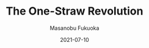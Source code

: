 ---
title: "The One-Straw Revolution"
author: "Masanobu Fukuoka"
date: 2021-07-10
draft: fasle
image: featured.jpg
reading: moderate, long
suggesstion: mustread
summary: "Fukuoka demonstrates how the way we look at farming influences the way we look at health, the school, nature, nutrition, spiritual health and life itself. He joins the healing of the land to the process of purifying the human spirit and proposes a way of life and a way of farming in which such healing can take place."
library_tags: ["gardening","farming","nature"]
---